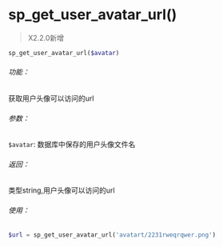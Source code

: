 # sp_get_user_avatar_url()

> X2.2.0新增

```php
sp_get_user_avatar_url($avatar)
```

###### 功能：
获取用户头像可以访问的url

###### 参数：
`$avatar`: 数据库中保存的用户头像文件名

###### 返回：
类型string,用户头像可以访问的url


###### 使用：
```php
$url = sp_get_user_avatar_url('avatart/2231rweqrqwer.png')
```
